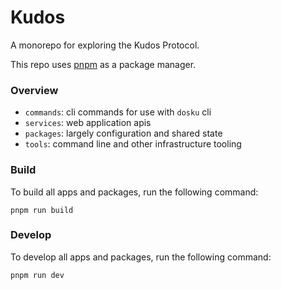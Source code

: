 # Kudos

A monorepo for exploring the Kudos Protocol.

This repo uses [pnpm](https://pnpm.io) as a package manager.

### Overview

- `commands`: cli commands for use with `dosku` cli
- `services`: web application apis
- `packages`: largely configuration and shared state
- `tools`: command line and other infrastructure tooling

### Build

To build all apps and packages, run the following command:

```
pnpm run build
```

### Develop

To develop all apps and packages, run the following command:

```
pnpm run dev
```

